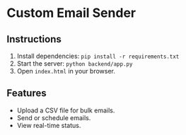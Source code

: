 # Custom Email Sender

## Instructions
1. Install dependencies: `pip install -r requirements.txt`
2. Start the server: `python backend/app.py`
3. Open `index.html` in your browser.

## Features
- Upload a CSV file for bulk emails.
- Send or schedule emails.
- View real-time status.

